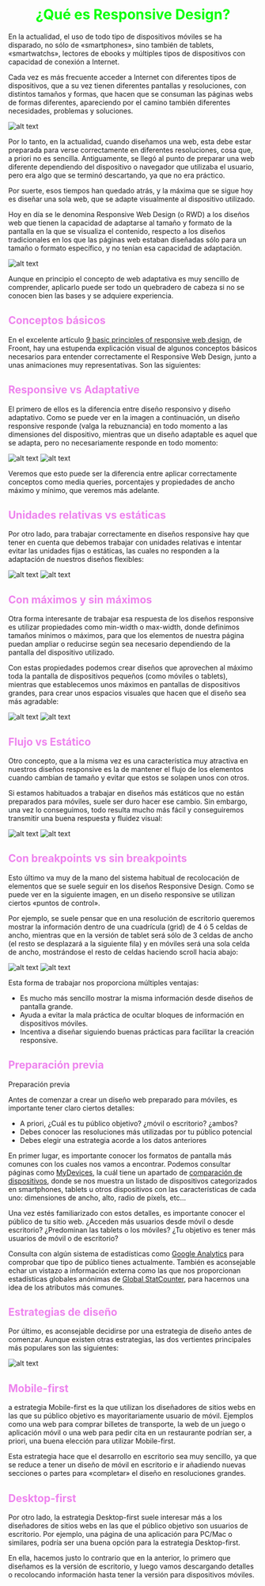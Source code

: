 # <span style="color:lime"><center>¿Qué es Responsive Design?</center></span>

En la actualidad, el uso de todo tipo de dispositivos móviles se ha disparado, no sólo de «smartphones», sino también de tablets, «smartwatchs», lectores de ebooks y múltiples tipos de dispositivos con capacidad de conexión a Internet.

Cada vez es más frecuente acceder a Internet con diferentes tipos de dispositivos, que a su vez tienen diferentes pantallas y resoluciones, con distintos tamaños y formas, que hacen que se consuman las páginas webs de formas diferentes, apareciendo por el camino también diferentes necesidades, problemas y soluciones.

![alt text](./imagenes-responsive-design/responsive-web-design.png)

Por lo tanto, en la actualidad, cuando diseñamos una web, esta debe estar preparada para verse correctamente en diferentes resoluciones, cosa que, a priori no es sencilla. Antiguamente, se llegó al punto de preparar una web diferente dependiendo del dispositivo o navegador que utilizaba el usuario, pero era algo que se terminó descartando, ya que no era práctico.

Por suerte, esos tiempos han quedado atrás, y la máxima que se sigue hoy es diseñar una sola web, que se adapte visualmente al dispositivo utilizado.

Hoy en día se le denomina Responsive Web Design (o RWD) a los diseños web que tienen la capacidad de adaptarse al tamaño y formato de la pantalla en la que se visualiza el contenido, respecto a los diseños tradicionales en los que las páginas web estaban diseñadas sólo para un tamaño o formato específico, y no tenían esa capacidad de adaptación.

![alt text](./imagenes-responsive-design/web-responsive.png)

Aunque en principio el concepto de web adaptativa es muy sencillo de comprender, aplicarlo puede ser todo un quebradero de cabeza si no se conocen bien las bases y se adquiere experiencia.

## <span style="color:violet">Conceptos básicos</span>
En el excelente artículo [9 basic principles of responsive web design](https://blog.froont.com/9-basic-principles-of-responsive-web-design/), de Froont, hay una estupenda explicación visual de algunos conceptos básicos necesarios para entender correctamente el Responsive Web Design, junto a unas animaciones muy representativas. Son las siguientes:

## <span style="color:violet">Responsive vs Adaptative</span>
El primero de ellos es la diferencia entre diseño responsivo y diseño adaptativo. Como se puede ver en la imagen a continuación, un diseño responsive responde (valga la rebuznancia) en todo momento a las dimensiones del dispositivo, mientras que un diseño adaptable es aquel que se adapta, pero no necesariamente responde en todo momento:

![alt text](./imagenes-responsive-design/image.png)
![alt text](./imagenes-responsive-design/image-1.png)

Veremos que esto puede ser la diferencia entre aplicar correctamente conceptos como media queries, porcentajes y propiedades de ancho máximo y mínimo, que veremos más adelante.

## <span style="color:violet">Unidades relativas vs estáticas</span>
Por otro lado, para trabajar correctamente en diseños responsive hay que tener en cuenta que debemos trabajar con unidades relativas e intentar evitar las unidades fijas o estáticas, las cuales no responden a la adaptación de nuestros diseños flexibles:

![alt text](./imagenes-responsive-design/image-2.png)
![alt text](./imagenes-responsive-design/image-3.png)

## <span style="color:violet">Con máximos y sin máximos</span>
Otra forma interesante de trabajar esa respuesta de los diseños responsive es utilizar propiedades como min-width o max-width, donde definimos tamaños mínimos o máximos, para que los elementos de nuestra página puedan ampliar o reducirse según sea necesario dependiendo de la pantalla del dispositivo utilizado.

Con estas propiedades podemos crear diseños que aprovechen al máximo toda la pantalla de dispositivos pequeños (como móviles o tablets), mientras que establecemos unos máximos en pantallas de dispositivos grandes, para crear unos espacios visuales que hacen que el diseño sea más agradable:

![alt text](./imagenes-responsive-design/image-4.png)
![alt text](./imagenes-responsive-design/image-5.png)

## <span style="color:violet">Flujo vs Estático</span>
Otro concepto, que a la misma vez es una característica muy atractiva en nuestros diseños responsive es la de mantener el flujo de los elementos cuando cambian de tamaño y evitar que estos se solapen unos con otros.

Si estamos habituados a trabajar en diseños más estáticos que no están preparados para móviles, suele ser duro hacer ese cambio. Sin embargo, una vez lo conseguimos, todo resulta mucho más fácil y conseguiremos transmitir una buena respuesta y fluidez visual:

![alt text](./imagenes-responsive-design/image-6.png)
![alt text](./imagenes-responsive-design/image-7.png)

## <span style="color:violet">Con breakpoints vs sin breakpoints</span>
Esto último va muy de la mano del sistema habitual de recolocación de elementos que se suele seguir en los diseños Responsive Design. Como se puede ver en la siguiente imagen, en un diseño responsive se utilizan ciertos «puntos de control».

Por ejemplo, se suele pensar que en una resolución de escritorio queremos mostrar la información dentro de una cuadrícula (grid) de 4 ó 5 celdas de ancho, mientras que en la versión de tablet será sólo de 3 celdas de ancho (el resto se desplazará a la siguiente fila) y en móviles será una sola celda de ancho, mostrándose el resto de celdas haciendo scroll hacia abajo:

![alt text](./imagenes-responsive-design/image-8.png)
![alt text](./imagenes-responsive-design/image-9.png)



Esta forma de trabajar nos proporciona múltiples ventajas:

   - Es mucho más sencillo mostrar la misma información desde diseños de pantalla grande.
   - Ayuda a evitar la mala práctica de ocultar bloques de información en dispositivos móviles.
   - Incentiva a diseñar siguiendo buenas prácticas para facilitar la creación responsive.

## <span style="color:violet">Preparación previa</span>
Preparación previa

Antes de comenzar a crear un diseño web preparado para móviles, es importante tener claro ciertos detalles:

   - A priori, ¿Cuál es tu público objetivo? ¿móvil o escritorio? ¿ambos?
   - Debes conocer las resoluciones más utilizadas por tu público potencial
   - Debes elegir una estrategia acorde a los datos anteriores

En primer lugar, es importante conocer los formatos de pantalla más comunes con los cuales nos vamos a encontrar. Podemos consultar páginas como [MyDevices](https://www.mydevice.io/), la cuál tiene un apartado de [comparación de dispositivos](https://www.mydevice.io/#compare-devices), donde se nos muestra un listado de dispositivos categorizados en smartphones, tablets u otros dispositivos con las características de cada uno: dimensiones de ancho, alto, radio de píxels, etc...

Una vez estés familiarizado con estos detalles, es importante conocer el público de tu sitio web. ¿Acceden más usuarios desde móvil o desde escritorio? ¿Predominan las tablets o los móviles? ¿Tu objetivo es tener más usuarios de móvil o de escritorio?

Consulta con algún sistema de estadísticas como [Google Analytics](https://marketingplatform.google.com/about/analytics/) para comprobar que tipo de público tienes actualmente. También es aconsejable echar un vistazo a información externa como las que nos proporcionan estadísticas globales anónimas de [Global StatCounter](https://gs.statcounter.com/screen-resolution-stats), para hacernos una idea de los atributos más comunes.

## <span style="color:violet">Estrategias de diseño</span>
Por último, es aconsejable decidirse por una estrategia de diseño antes de comenzar. Aunque existen otras estrategias, las dos vertientes principales más populares son las siguientes:

![alt text](./imagenes-responsive-design/image-10.png)

## <span style="color:violet">Mobile-first</span>
a estrategia Mobile-first es la que utilizan los diseñadores de sitios webs en las que su público objetivo es mayoritariamente usuario de móvil. Ejemplos como una web para comprar billetes de transporte, la web de un juego o aplicación móvil o una web para pedir cita en un restaurante podrían ser, a priori, una buena elección para utilizar Mobile-first.

Esta estrategia hace que el desarrollo en escritorio sea muy sencillo, ya que se reduce a tener un diseño de móvil en escritorio e ir añadiendo nuevas secciones o partes para «completar» el diseño en resoluciones grandes.

## <span style="color:violet">Desktop-first</span>
Por otro lado, la estrategia Desktop-first suele interesar más a los diseñadores de sitios webs en las que el público objetivo son usuarios de escritorio. Por ejemplo, una página de una aplicación para PC/Mac o similares, podría ser una buena opción para la estrategia Desktop-first.

En ella, hacemos justo lo contrario que en la anterior, lo primero que diseñamos es la versión de escritorio, y luego vamos descargando detalles o recolocando información hasta tener la versión para dispositivos móviles.